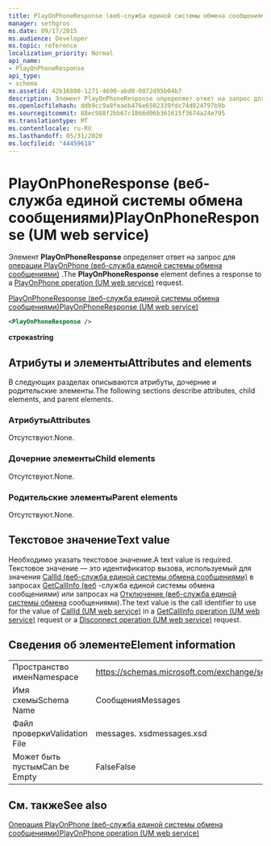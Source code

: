 ```yaml
---
title: PlayOnPhoneResponse (веб-служба единой системы обмена сообщениями)
manager: sethgros
ms.date: 09/17/2015
ms.audience: Developer
ms.topic: reference
localization_priority: Normal
api_name:
- PlayOnPhoneResponse
api_type:
- schema
ms.assetid: 42b16880-1271-4690-abd0-0072d95b04b7
description: Элемент PlayOnPhoneResponse определяет ответ на запрос для операции PlayOnPhone (веб-служба единой системы обмена сообщениями).
ms.openlocfilehash: ddb9cc9a8feaeb476e6502339fdc74d024797b9b
ms.sourcegitcommit: 88ec988f2bb67c1866d06b361615f3674a24e795
ms.translationtype: MT
ms.contentlocale: ru-RU
ms.lasthandoff: 05/31/2020
ms.locfileid: "44459618"
---
```

# <a name="playonphoneresponse-um-web-service"></a><span data-ttu-id="6ea72-103">PlayOnPhoneResponse (веб-служба единой системы обмена сообщениями)</span><span class="sxs-lookup"><span data-stu-id="6ea72-103">PlayOnPhoneResponse (UM web service)</span></span>

<span data-ttu-id="6ea72-104">Элемент **PlayOnPhoneResponse** определяет ответ на запрос для [операции PlayOnPhone (веб-служба единой системы обмена сообщениями)](playonphone-operation-um-web-service.md) .</span><span class="sxs-lookup"><span data-stu-id="6ea72-104">The **PlayOnPhoneResponse** element defines a response to a [PlayOnPhone operation (UM web service)](playonphone-operation-um-web-service.md) request.</span></span> 
  
[<span data-ttu-id="6ea72-105">PlayOnPhoneResponse (веб-служба единой системы обмена сообщениями)</span><span class="sxs-lookup"><span data-stu-id="6ea72-105">PlayOnPhoneResponse (UM web service)</span></span>](playonphoneresponse-um-web-service.md)
  
```xml
<PlayOnPhoneResponse />
```

 <span data-ttu-id="6ea72-106">**строка**</span><span class="sxs-lookup"><span data-stu-id="6ea72-106">**string**</span></span>
## <a name="attributes-and-elements"></a><span data-ttu-id="6ea72-107">Атрибуты и элементы</span><span class="sxs-lookup"><span data-stu-id="6ea72-107">Attributes and elements</span></span>

<span data-ttu-id="6ea72-108">В следующих разделах описываются атрибуты, дочерние и родительские элементы.</span><span class="sxs-lookup"><span data-stu-id="6ea72-108">The following sections describe attributes, child elements, and parent elements.</span></span>
  
### <a name="attributes"></a><span data-ttu-id="6ea72-109">Атрибуты</span><span class="sxs-lookup"><span data-stu-id="6ea72-109">Attributes</span></span>

<span data-ttu-id="6ea72-110">Отсутствуют.</span><span class="sxs-lookup"><span data-stu-id="6ea72-110">None.</span></span>
  
### <a name="child-elements"></a><span data-ttu-id="6ea72-111">Дочерние элементы</span><span class="sxs-lookup"><span data-stu-id="6ea72-111">Child elements</span></span>

<span data-ttu-id="6ea72-112">Отсутствуют.</span><span class="sxs-lookup"><span data-stu-id="6ea72-112">None.</span></span>
  
### <a name="parent-elements"></a><span data-ttu-id="6ea72-113">Родительские элементы</span><span class="sxs-lookup"><span data-stu-id="6ea72-113">Parent elements</span></span>

<span data-ttu-id="6ea72-114">Отсутствуют.</span><span class="sxs-lookup"><span data-stu-id="6ea72-114">None.</span></span>
  
## <a name="text-value"></a><span data-ttu-id="6ea72-115">Текстовое значение</span><span class="sxs-lookup"><span data-stu-id="6ea72-115">Text value</span></span>

<span data-ttu-id="6ea72-116">Необходимо указать текстовое значение.</span><span class="sxs-lookup"><span data-stu-id="6ea72-116">A text value is required.</span></span> <span data-ttu-id="6ea72-117">Текстовое значение — это идентификатор вызова, используемый для значения [CallId (веб-служба единой системы обмена сообщениями)](callid-um-web-service.md) в запросах [GetCallInfo (веб](getcallinfo-operation-um-web-service.md) -служба единой системы обмена сообщениями) или запросах на [Отключение (веб-служба единой системы обмена](disconnect-operation-um-web-service.md) сообщениями).</span><span class="sxs-lookup"><span data-stu-id="6ea72-117">The text value is the call identifier to use for the value of [CallId (UM web service)](callid-um-web-service.md) in a [GetCallInfo operation (UM web service)](getcallinfo-operation-um-web-service.md) request or a [Disconnect operation (UM web service)](disconnect-operation-um-web-service.md) request.</span></span> 
  
## <a name="element-information"></a><span data-ttu-id="6ea72-118">Сведения об элементе</span><span class="sxs-lookup"><span data-stu-id="6ea72-118">Element information</span></span>

|||
|:-----|:-----|
|<span data-ttu-id="6ea72-119">Пространство имен</span><span class="sxs-lookup"><span data-stu-id="6ea72-119">Namespace</span></span>  <br/> |https://schemas.microsoft.com/exchange/services/2006/messages  <br/> |
|<span data-ttu-id="6ea72-120">Имя схемы</span><span class="sxs-lookup"><span data-stu-id="6ea72-120">Schema Name</span></span>  <br/> |<span data-ttu-id="6ea72-121">Сообщения</span><span class="sxs-lookup"><span data-stu-id="6ea72-121">Messages</span></span>  <br/> |
|<span data-ttu-id="6ea72-122">Файл проверки</span><span class="sxs-lookup"><span data-stu-id="6ea72-122">Validation File</span></span>  <br/> |<span data-ttu-id="6ea72-123">messages. xsd</span><span class="sxs-lookup"><span data-stu-id="6ea72-123">messages.xsd</span></span>  <br/> |
|<span data-ttu-id="6ea72-124">Может быть пустым</span><span class="sxs-lookup"><span data-stu-id="6ea72-124">Can be Empty</span></span>  <br/> |<span data-ttu-id="6ea72-125">False</span><span class="sxs-lookup"><span data-stu-id="6ea72-125">False</span></span>  <br/> |
   
## <a name="see-also"></a><span data-ttu-id="6ea72-126">См. также</span><span class="sxs-lookup"><span data-stu-id="6ea72-126">See also</span></span>



[<span data-ttu-id="6ea72-127">Операция PlayOnPhone (веб-служба единой системы обмена сообщениями)</span><span class="sxs-lookup"><span data-stu-id="6ea72-127">PlayOnPhone operation (UM web service)</span></span>](playonphone-operation-um-web-service.md)

